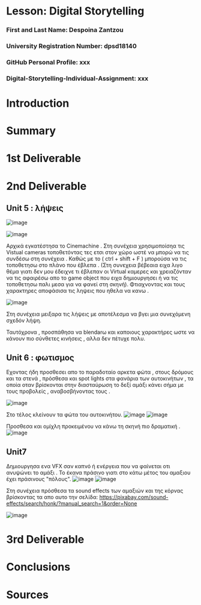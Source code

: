 # Lesson: Digital Storytelling

### First and Last Name: Despoina Zantzou 
### University Registration Number: dpsd18140
### GitHub Personal Profile: xxx
### Digital-Storytelling-Individual-Assignment: xxx

# Introduction



# Summary


# 1st Deliverable


# 2nd Deliverable
<h2>Unit 5 : λήψεις  </h2>
 
 
![image](https://user-images.githubusercontent.com/117392255/236702216-a86d1bc5-310f-4421-abf8-f789721f849f.png)

![image](https://user-images.githubusercontent.com/117392255/236702225-9437bad6-4c8b-4733-8024-22ebf5e77be0.png)

Αρχικά εγκατέστησα το Cinemachine . Στη συνέχεια χρησιμοποίσηα τις Vistual cameras τοποθετόντας τες ετσι στον χώρο ωστέ να μπορώ να τις συνδέσω στη συνέχεια .
Καθώς με το ( ctrl + shift + F ) μπορούσα να τις τοποθετησω στο πλάνο που έβλεπα . (Στη συνεχεια βέβεαια ειχα λιγο θέμα γιατι δεν μου έδειχνε τι έβλεπαν οι Virtual καμερες και χρειαζόνταν να τις αφαιρέσω απο το game object που ειχα δημιουργησει ή να τις τοποθετησω παλι μεσα για να φανεί στη σκηνή).
Φτιαχνοντας και τους χαρακτηρες αποφάσισα τις ληψεις που ηθελα να κανω .

![image](https://user-images.githubusercontent.com/117392255/236702401-a6ca6137-fe92-422e-85ff-f320c9d33a4e.png)

Στη συνέχεια μειξαρα τις λήψεις με αποτέλεσμα να βγει μια συνεχόμενη σχεδόν λήψη.

Ταυτόχρονα , προσπάθησα να blendarω και καποιους χαρακτήρες ωστε να κάνουν πιο σύνθετες κινήσεις , αλλα δεν πέτυχε πολυ.

<h2>Unit 6 : φωτισμος </h2>

Εχοντας ήδη προσθεσει απο το παραδοταίο αρκετα φώτα , στους δρόμους και τα στενά , πρόσθεσα και spot lights στα φανάρια των αυτοκινήτων , τα οποία οταν βρίσκονται στην διασταύρωση  το δεξί αμάξι κάνει σήμα με τους προβολείς , αναβοσβήνοντας τους .

![image](https://user-images.githubusercontent.com/117392255/236702747-37b12aed-0827-4e04-b26f-4c596496b159.png)

Στο τέλος κλείνουν τα φώτα του αυτοκινήτου.
![image](https://user-images.githubusercontent.com/117392255/236702808-67a9a27d-e34f-4be9-8400-077288397b5c.png)
![image](https://user-images.githubusercontent.com/117392255/236702870-db36800f-badf-4450-8675-af8eae2a2f9c.png)

Προσθεσα και ομίχλη προκειμένου να κάνω τη σκηνή πιο δραματική .
![image](https://user-images.githubusercontent.com/117392255/236703030-4fe34e47-34fc-48b8-9e25-90b71fdfaedb.png)

<h2> Unit7 </h2>

Δημιουργησα ενα VFX σαν καπνό ή ενέργεια που να φαίνεται οτι ανυψώνει το αμάξι . Το έκανα πράσινο γιατι στο κάτω μέτος του αμαξιου έχει πράσινους "πόλους".
![image](https://user-images.githubusercontent.com/117392255/236703246-04176b9e-4900-4ea2-9963-3e0f3d254ea7.png)
![image](https://user-images.githubusercontent.com/117392255/236703262-47e0a6c3-fb87-43f3-a430-b08c79de8956.png)

Στη συνέχεια πρόσθεσα τα sound effects των αμαξιών και της κόρνας βρίσκοντας τα απο αυτο την σελίδα: https://pixabay.com/sound-effects/search/honk/?manual_search=1&order=None

![image](https://user-images.githubusercontent.com/117392255/236703324-09a981f3-794f-4566-9341-ed2399045511.png)


# 3rd Deliverable 


# Conclusions


# Sources
